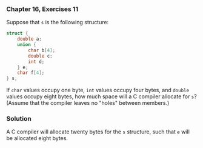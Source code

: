 ### Chapter 16, Exercises 11

Suppose that `s` is the following structure:

```c
struct {
    double a;
    union {
        char b[4];
        double c;
        int d;
    } e;
    char f[4];
} s;
```

If `char` values occupy one byte, `int` values occupy four bytes, and `double`
values occupy eight bytes, how much space will a C compiler allocate for `s`?
(Assume that the compiler leaves no "holes" between members.)

### Solution

A C compiler will allocate twenty bytes for the `s` structure, such that `e`
will be allocated eight bytes.
